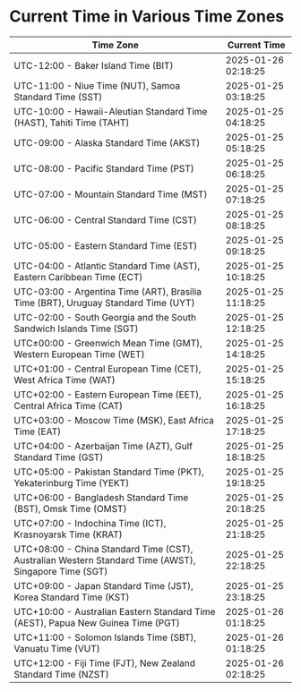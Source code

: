 # Current Time in Various Time Zones

| Time Zone | Current Time |
|-----------|--------------|
| UTC-12:00 - Baker Island Time (BIT) | 2025-01-26 02:18:25 |
| UTC-11:00 - Niue Time (NUT), Samoa Standard Time (SST) | 2025-01-25 03:18:25 |
| UTC-10:00 - Hawaii-Aleutian Standard Time (HAST), Tahiti Time (TAHT) | 2025-01-25 04:18:25 |
| UTC-09:00 - Alaska Standard Time (AKST) | 2025-01-25 05:18:25 |
| UTC-08:00 - Pacific Standard Time (PST) | 2025-01-25 06:18:25 |
| UTC-07:00 - Mountain Standard Time (MST) | 2025-01-25 07:18:25 |
| UTC-06:00 - Central Standard Time (CST) | 2025-01-25 08:18:25 |
| UTC-05:00 - Eastern Standard Time (EST) | 2025-01-25 09:18:25 |
| UTC-04:00 - Atlantic Standard Time (AST), Eastern Caribbean Time (ECT) | 2025-01-25 10:18:25 |
| UTC-03:00 - Argentina Time (ART), Brasília Time (BRT), Uruguay Standard Time (UYT) | 2025-01-25 11:18:25 |
| UTC-02:00 - South Georgia and the South Sandwich Islands Time (SGT) | 2025-01-25 12:18:25 |
| UTC±00:00 - Greenwich Mean Time (GMT), Western European Time (WET) | 2025-01-25 14:18:25 |
| UTC+01:00 - Central European Time (CET), West Africa Time (WAT) | 2025-01-25 15:18:25 |
| UTC+02:00 - Eastern European Time (EET), Central Africa Time (CAT) | 2025-01-25 16:18:25 |
| UTC+03:00 - Moscow Time (MSK), East Africa Time (EAT) | 2025-01-25 17:18:25 |
| UTC+04:00 - Azerbaijan Time (AZT), Gulf Standard Time (GST) | 2025-01-25 18:18:25 |
| UTC+05:00 - Pakistan Standard Time (PKT), Yekaterinburg Time (YEKT) | 2025-01-25 19:18:25 |
| UTC+06:00 - Bangladesh Standard Time (BST), Omsk Time (OMST) | 2025-01-25 20:18:25 |
| UTC+07:00 - Indochina Time (ICT), Krasnoyarsk Time (KRAT) | 2025-01-25 21:18:25 |
| UTC+08:00 - China Standard Time (CST), Australian Western Standard Time (AWST), Singapore Time (SGT) | 2025-01-25 22:18:25 |
| UTC+09:00 - Japan Standard Time (JST), Korea Standard Time (KST) | 2025-01-25 23:18:25 |
| UTC+10:00 - Australian Eastern Standard Time (AEST), Papua New Guinea Time (PGT) | 2025-01-26 01:18:25 |
| UTC+11:00 - Solomon Islands Time (SBT), Vanuatu Time (VUT) | 2025-01-26 01:18:25 |
| UTC+12:00 - Fiji Time (FJT), New Zealand Standard Time (NZST) | 2025-01-26 02:18:25 |
